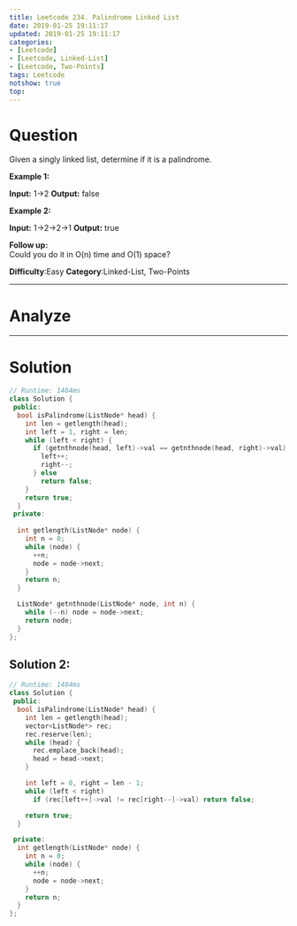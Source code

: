 ```yaml
---
title: Leetcode 234. Palindrome Linked List
date: 2019-01-25 19:11:17
updated: 2019-01-25 19:11:17
categories: 
- [Leetcode]
- [Leetcode, Linked-List]
- [Leetcode, Two-Points]
tags: Leetcode
notshow: true
top:
---
```


# Question

Given a singly linked list, determine if it is a palindrome.

**Example 1:**

**Input:** 1->2
**Output:** false

**Example 2:**

**Input:** 1->2->2->1
**Output:** true

**Follow up:**  
Could you do it in O(n) time and O(1) space?

**Difficulty**:Easy
**Category**:Linked-List, Two-Points

<!-- more -->

------------

# Analyze

------------

# Solution

```cpp
// Runtime: 1484ms
class Solution {
 public:
  bool isPalindrome(ListNode* head) {
    int len = getlength(head);
    int left = 1, right = len;
    while (left < right) {
      if (getnthnode(head, left)->val == getnthnode(head, right)->val) {
        left++;
        right--;
      } else 
        return false;
    }
    return true;
  }
 private:
  
  int getlength(ListNode* node) {
    int n = 0;
    while (node) {
      ++n;
      node = node->next;
    }
    return n;
  }

  ListNode* getnthnode(ListNode* node, int n) {
    while (--n) node = node->next;
    return node;
  }
};
```

## Solution 2: 

```cpp
// Runtime: 1484ms
class Solution {
 public:
  bool isPalindrome(ListNode* head) {
    int len = getlength(head);
    vector<ListNode*> rec;
    rec.reserve(len);
    while (head) {
      rec.emplace_back(head);
      head = head->next;
    }

    int left = 0, right = len - 1;
    while (left < right)
      if (rec[left++]->val != rec[right--]->val) return false;

    return true;
  }

 private:
  int getlength(ListNode* node) {
    int n = 0;
    while (node) {
      ++n;
      node = node->next;
    }
    return n;
  }
};
```


